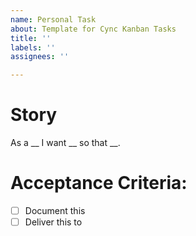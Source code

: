 ```yaml
---
name: Personal Task
about: Template for Cync Kanban Tasks
title: ''
labels: ''
assignees: ''

---
```

# Story
<!--- Stories are optional -->
<!--- Be sure the what and why are well known to the whole team and that they have no chance of drifting after we open the issue -->
As a __ I want __ so that __.

# Acceptance Criteria:
<!--- Any product from issue should be here with any quality metrics and constraints for the issue -->
- [ ] Document this
- [ ] Deliver this to 
